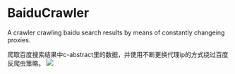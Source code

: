 # BaiduCrawler
A crawler crawling baidu search results by means of constantly changeing proxies.

爬取百度搜索结果中c-abstract里的数据，并使用不断更换代理ip的方式绕过百度反爬虫策略。
![](https://github.com/fancoo/BaiduCrawler/blob/master/images/git.png)

